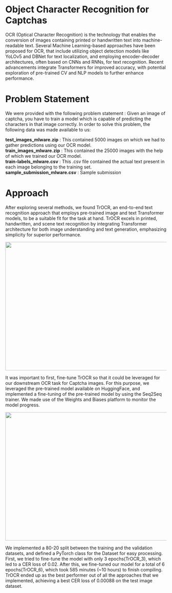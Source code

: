 # Object Character Recognition for Captchas

 OCR (Optical Character Recognition) is the technology that enables the conversion of images
 containing printed or handwritten text into machine-readable text.
 Several Machine Learning-based approaches  have been proposed for OCR, that include
 utilizing object detection models like YoLOv5 and DBNet for text localization, and
 employing encoder-decoder architectures, often based on CNNs and RNNs, for text
 recognition. Recent advancements integrate Transformers for improved accuracy, with
 potential exploration of pre-trained CV and NLP models to further enhance performance.

 # Problem Statement

 We were provided with the following problem statement :
Given an image of captcha, you have to train a model which is capable of predicting the
 characters in that image correctly.
 In order to solve this problem, the following data was made available to us:
 
   **test_images_mlware.zip** : This contained 5000 images on which we had to gather
   predictions using our OCR model.\
   **train_images_mlware.zip** : This contained the 25000 images with the help of which we
   trained our OCR model.\
   **train-labels_mlware.csv** : This .csv file contained the actual text present in each
   image belonging to the training set.\
   **sample_submission_mlware.csv** : Sample submission

 # Approach

  After exploring several methods, we found TrOCR, an end-to-end text recognition approach
 that employs pre-trained image and text Transformer models, to be a suitable fit for the
 task at hand. TrOCR excels in printed, handwritten, and scene text recognition by
 integrating Transformer architecture for both image understanding and text generation,
 emphasizing simplicity for superior performance. 
 <p align="center">
  <img src="https://github.com/mbappeenjoyer/OCR_For_Captchas/assets/134948011/bbe85359-d445-471c-b5a2-db1da4e7ae60" width="600" height="400" align="center">
 </p>

  It was important to first, fine-tune TrOCR so that it could be leveraged for our downstream
 OCR task for Captcha images. For this purpose, we leveraged the pre-trained model
 available on HuggingFace, and implemented a fine-tuning of the pre-trained model by using
 the Seq2Seq trainer. We made use of the Weights and Biases platform to monitor the
 model progress.

 <p align="center">
  <img src="https://github.com/mbappeenjoyer/OCR_For_Captchas/assets/134948011/97414188-2d57-4fdf-97da-cdd077e4d053" width="600" height="400" align="center">
 </p>

 We implemented a 80-20 split between the training and the validation datasets, and defined a PyTorch
 class for the Dataset for easy processing. First, we tried to fine-tune the model with only 3
 epochs(TrOCR_3), which led to a CER loss of 0.02. After this, we fine-tuned our model for a total of 6
 epochs(TrOCR_6), which took 585 minutes (~10 hours) to finish compiling. TrOCR ended up as the best
 performer out of all the approaches that we implemented, achieving a best CER loss of 0.00088 on the
 test image dataset.

